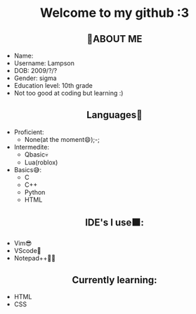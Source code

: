 <div align="center">
  <h1>Welcome to my github :3</h1>
</div>

<div align="center">
  <h2>👋ABOUT ME</h2>
</div>

- Name:
- Username: Lampson
- DOB: 2009/?/?
- Gender: sigma
- Education level: 10th grade
- Not too good at coding but learning :)

<div align="center">
  <h2>Languages📘</h2>
</div>

- Proficient:
   - None(at the moment😄);-;
- Intermedite:
   - Qbasic💀
   - Lua(roblox)
- Basics😅:
   - C
   - C++
   - Python
   - HTML

<div align="center">
  <h2>IDE's I use⬛:</h2>
</div>

- Vim😎
- VScode🥶
- Notepad++🙏🏿

<section align = "center">
  <h2>Currently learning:</h2>
  <div align = "left">
    <ul>
      <li>HTML</li>
      <li>CSS</li>
    </ul>
  </div>
</section>
